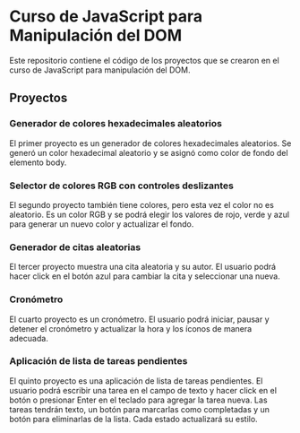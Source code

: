 # Curso de JavaScript para Manipulación del DOM

Este repositorio contiene el código de los proyectos que se crearon en el curso de JavaScript para manipulación del DOM.

## Proyectos

### Generador de colores hexadecimales aleatorios

El primer proyecto es un generador de colores hexadecimales aleatorios. Se generó un color hexadecimal aleatorio y se asignó como color de fondo del elemento body.

### Selector de colores RGB con controles deslizantes

El segundo proyecto también tiene colores, pero esta vez el color no es aleatorio. Es un color RGB y se podrá elegir los valores de rojo, verde y azul para generar un nuevo color y actualizar el fondo.

### Generador de citas aleatorias

El tercer proyecto muestra una cita aleatoria y su autor. El usuario podrá hacer click en el botón azul para cambiar la cita y seleccionar una nueva.

### Cronómetro

El cuarto proyecto es un cronómetro. El usuario podrá iniciar, pausar y detener el cronómetro y actualizar la hora y los íconos de manera adecuada.

### Aplicación de lista de tareas pendientes

El quinto proyecto es una aplicación de lista de tareas pendientes. El usuario podrá escribir una tarea en el campo de texto y hacer click en el botón o presionar Enter en el teclado para agregar la tarea nueva. Las tareas tendrán texto, un botón para marcarlas como completadas y un botón para eliminarlas de la lista. Cada estado actualizará su estilo.
